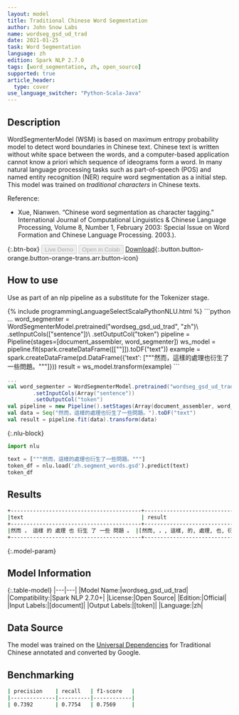 ```yaml
---
layout: model
title: Traditional Chinese Word Segmentation
author: John Snow Labs
name: wordseg_gsd_ud_trad
date: 2021-01-25
task: Word Segmentation
language: zh
edition: Spark NLP 2.7.0
tags: [word_segmentation, zh, open_source]
supported: true
article_header:
  type: cover
use_language_switcher: "Python-Scala-Java"
---
```


## Description

WordSegmenterModel (WSM) is based on maximum entropy probability model to detect word boundaries in Chinese text. Chinese text is written without white space between the words, and a computer-based application cannot know a priori which sequence of ideograms form a word. In many natural language processing tasks such as part-of-speech (POS) and named entity recognition (NER) require word segmentation as a initial step. This model was trained on *traditional characters* in Chinese texts.

Reference:

- Xue, Nianwen. “Chinese word segmentation as character tagging.” International Journal of Computational Linguistics & Chinese Language Processing, Volume 8, Number 1, February 2003: Special Issue on Word Formation and Chinese Language Processing. 2003.).

{:.btn-box}
<button class="button button-orange" disabled>Live Demo</button>
<button class="button button-orange" disabled>Open in Colab</button>
[Download](https://s3.amazonaws.com/auxdata.johnsnowlabs.com/public/models/wordseg_gsd_ud_trad_zh_2.7.0_2.4_1611584735643.zip){:.button.button-orange.button-orange-trans.arr.button-icon}

## How to use

Use as part of an nlp pipeline as a substitute for the Tokenizer stage.

<div class="tabs-box" markdown="1">
{% include programmingLanguageSelectScalaPythonNLU.html %}
```python
...
word_segmenter = WordSegmenterModel.pretrained("wordseg_gsd_ud_trad", "zh")\
        .setInputCols(["sentence"])\
        .setOutputCol("token")    
pipeline = Pipeline(stages=[document_assembler, word_segmenter])
ws_model = pipeline.fit(spark.createDataFrame([[""]]).toDF("text"))
example = spark.createDataFrame(pd.DataFrame({'text': ["""然而，這樣的處理也衍生了一些問題。"""]}))
result = ws_model.transform(example)
```

```scala
...
val word_segmenter = WordSegmenterModel.pretrained("wordseg_gsd_ud_trad", "zh")
        .setInputCols(Array("sentence"))
        .setOutputCol("token")
val pipeline = new Pipeline().setStages(Array(document_assembler, word_segmenter))
val data = Seq("然而，這樣的處理也衍生了一些問題。").toDF("text")
val result = pipeline.fit(data).transform(data)
```

{:.nlu-block}
```python
import nlu

text = ["""然而，這樣的處理也衍生了一些問題。"""]
token_df = nlu.load('zh.segment_words.gsd').predict(text)
token_df
```

</div>

## Results

```bash
+-----------------------------------------+-----------------------------------------------------------+
|text                                     | result                                                    |
+-----------------------------------------+-----------------------------------------------------------+
|然而 ， 這樣 的 處理 也 衍生 了 一些 問題 。 |[然而, ，, 這樣, 的, 處理, 也, 衍生, 了, 一些, 問題, 。]      |
+-----------------------------------------+-----------------------------------------------------------+
```

{:.model-param}
## Model Information

{:.table-model}
|---|---|
|Model Name:|wordseg_gsd_ud_trad|
|Compatibility:|Spark NLP 2.7.0+|
|License:|Open Source|
|Edition:|Official|
|Input Labels:|[document]|
|Output Labels:|[token]|
|Language:|zh|

## Data Source

The model was trained on the [Universal Dependencies](https://universaldependencies.org/) for Traditional Chinese annotated and converted by Google.

## Benchmarking

```bash
| precision    | recall   | f1-score   |
|--------------|----------|------------|
| 0.7392       | 0.7754   | 0.7569     |
```
